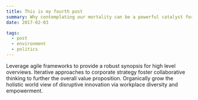 ```yaml
---
title: This is my fourth post
summary: Why contemplating our mortality can be a powerful catalyst for change
date: 2017-02-03

tags:
  - post
  - environment
  - politics
---
```


Leverage agile frameworks to provide a robust synopsis for high level overviews. Iterative approaches to corporate strategy foster collaborative thinking to further the overall value proposition. Organically grow the holistic world view of disruptive innovation via workplace diversity and empowerment.
